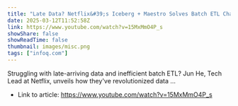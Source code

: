 ```yaml
---
title: "Late Data? Netflix&#39;s Iceberg + Maestro Solves Batch ETL Chaos"
date: 2025-03-12T11:52:58Z
link: https://www.youtube.com/watch?v=15MxMmO4P_s
showShare: false
showReadTime: false
thumbnail: images/misc.png
tags: ["infoq.com"]
---
```

Struggling with late-arriving data and inefficient batch ETL? Jun He, Tech Lead at Netflix, unveils how they've revolutionized data ...

- Link to article: https://www.youtube.com/watch?v=15MxMmO4P_s